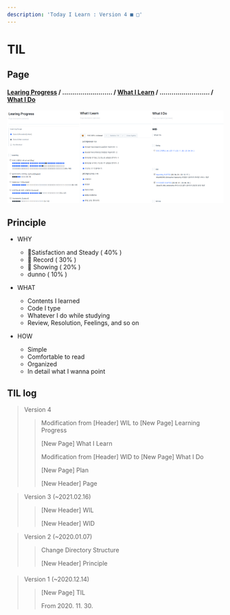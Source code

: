 ```yaml
---
description: 'Today I Learn : Version 4 ■ □'
---
```


# TIL

## Page

#### [Learing Progress](lp.md) / ......................... / [What I Learn](wil.md) / ......................... / [What I Do](wid.md)

![](.gitbook/assets/image%20%28262%29.png)

## Principle

* WHY

  * 🥇Satisfaction and Steady \( 40% \)
  * 🥈 Record \( 30% \)
  * 🥉 Showing \( 20% \)
  *  dunno \( 10% \)

* WHAT

  * Contents I learned
  * Code I type
  * Whatever I do while studying
  * Review,  Resolution, Feelings, and so on

* HOW

  * Simple
  * Comfortable to read
  * Organized
  * In detail what I wanna point 



## TIL log



> Version 4 
>
> > Modification from \[Header\] WIL to \[New Page\] Learning Progress
> >
> > \[New Page\] What I Learn
> >
> > Modification from \[Header\] WID to \[New Page\] What I Do
> >
> > \[New Page\] Plan
> >
> > \[New Header\] Page



> Version 3 \(~2021.02.16\)
>
> > \[New Header\] WIL
> >
> > \[New Header\] WID



> Version 2 \(~2020.01.07\)
>
> > Change Directory Structure
> >
> > \[New Header\] Principle

#### 

> Version 1 \(~2020.12.14\) 
>
> > \[New Page\] TIL
> >
> > From 2020. 11. 30.

## 

